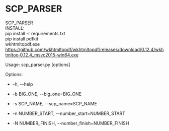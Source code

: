 # SCP_PARSER  
SCP_PARSER  
INSTALL:  
pip install -r requirements.txt  
pip install pdfkit  
wkhtmltopdf.exe https://github.com/wkhtmltopdf/wkhtmltopdf/releases/download/0.12.4/wkhtmltox-0.12.4_msvc2015-win64.exe  
  
Usage: scp_parser.py [options]  

Options:  
  * -h, --help 
  * -b BIG_ONE, --big_one=BIG_ONE  
 
  * -s SCP_NAME, --scp_name=SCP_NAME  
  
  * -n NUMBER_START, --number_start=NUMBER_START  
 
  * -N NUMBER_FINISH, --number_finish=NUMBER_FINISH  
 
